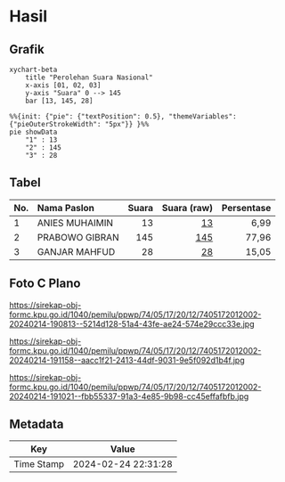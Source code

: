 # Hasil

## Grafik

```mermaid
xychart-beta
    title "Perolehan Suara Nasional"
    x-axis [01, 02, 03]
    y-axis "Suara" 0 --> 145
    bar [13, 145, 28]
```

```mermaid
%%{init: {"pie": {"textPosition": 0.5}, "themeVariables": {"pieOuterStrokeWidth": "5px"}} }%%
pie showData
    "1" : 13
    "2" : 145
    "3" : 28
```

## Tabel

| No. | Nama Paslon    | Suara | Suara (raw) | Persentase |
|:--- |:-------------- | -----:| -----------:| ----------:|
| 1   | ANIES MUHAIMIN | 13    | [13][p-1]   | 6,99       |
| 2   | PRABOWO GIBRAN | 145   | [145][p-2]  | 77,96      |
| 3   | GANJAR MAHFUD  | 28    | [28][p-3]   | 15,05      |


[p-1]: https://github.com/gigit-pemilu/pemilu-2024/blob/main/pilpres/hitung-suara/sub/74-sulawesi-tenggara/sub/05-konawe-selatan/sub/17-buke/sub/2012-tetenggolasa/sub/002-tps/sub/paslon-1.txt
[p-2]: https://github.com/gigit-pemilu/pemilu-2024/blob/main/pilpres/hitung-suara/sub/74-sulawesi-tenggara/sub/05-konawe-selatan/sub/17-buke/sub/2012-tetenggolasa/sub/002-tps/sub/paslon-2.txt
[p-3]: https://github.com/gigit-pemilu/pemilu-2024/blob/main/pilpres/hitung-suara/sub/74-sulawesi-tenggara/sub/05-konawe-selatan/sub/17-buke/sub/2012-tetenggolasa/sub/002-tps/sub/paslon-3.txt

## Foto C Plano

https://sirekap-obj-formc.kpu.go.id/1040/pemilu/ppwp/74/05/17/20/12/7405172012002-20240214-190813--5214d128-51a4-43fe-ae24-574e29ccc33e.jpg

https://sirekap-obj-formc.kpu.go.id/1040/pemilu/ppwp/74/05/17/20/12/7405172012002-20240214-191158--aacc1f21-2413-44df-9031-9e5f092d1b4f.jpg

https://sirekap-obj-formc.kpu.go.id/1040/pemilu/ppwp/74/05/17/20/12/7405172012002-20240214-191021--fbb55337-91a3-4e85-9b98-cc45effafbfb.jpg


## Metadata

| Key        | Value               |
| ---------- | ------------------- |
| Time Stamp | 2024-02-24 22:31:28 |



